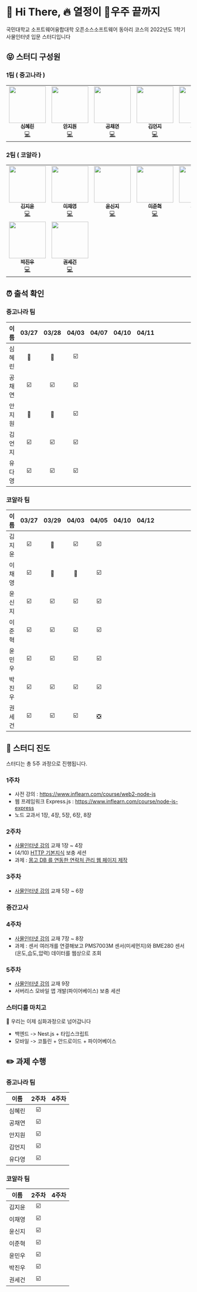 # 👋 Hi  There, 🔥 열정이 🚀우주 끝까지

국민대학교 소프트웨어융합대학 오픈소스소프트웨어 동아리 코스의 2022년도 1학기 사물인터넷 입문 스터디입니다


## :stuck_out_tongue_closed_eyes: 스터디 구성원

### 1팀 ( 중고나라 )

<table>
  <tr>
    <td align="center"><a href="https://github.com/Shimhyerin"><img src="https://avatars.githubusercontent.com/u/54926467?v=4" width="100px;" alt=""/><br /><sub><b>심혜린</b></sub></a><br /><a href="https://github.com/Shimhyerin" title="Code">💻</a></td>
    <td align="center"><a href="https://github.com/anjiwon319"><img src="https://avatars.githubusercontent.com/u/66212424?v=4" width="100px;" alt=""/><br /><sub><b>안지원</b></sub></a><br /><a href="https://github.com/anjiwon319" title="Code">💻</a></td>
    <td align="center"><a href="https://github.com/Gongchaeyeon"><img src="https://avatars.githubusercontent.com/u/66231912?v=4" width="100px;" alt=""/><br /><sub><b>공채연</b></sub></a><br /><a href="https://github.com/Gongchaeyeon" title="Code">💻</a></td>
      <td align="center"><a href="https://github.com/Eonji-sw"><img src="https://avatars.githubusercontent.com/u/85453429?v=4" width="100px;" alt=""/><br /><sub><b>김언지</b></sub></a><br /><a href="https://github.com/Eonji-sw" title="Code">💻</a></td>
      <td align="center"><a href="https://github.com/judyzero"><img src="https://avatars.githubusercontent.com/u/100904133?v=4" width="100px;" alt=""/><br /><sub><b>유다영</b></sub></a><br /><a href="https://github.com/judyzero" title="Code">💻</a></td>
  </tr>
</table>



### 2팀 ( 코알라 )

<table>
  <tr>
    <td align="center"><a href="https://github.com/Kim-Jiyun"><img src="https://avatars.githubusercontent.com/u/84488029?v=4" width="100px;" alt=""/><br /><sub><b>김지윤</b></sub></a><br /><a href="https://github.com/Kim-Jiyun" title="Code">💻</a></td>
    <td align="center"><a href="https://github.com/hummingbbird"><img src="https://avatars.githubusercontent.com/u/84303489?v=4" width="100px;" alt=""/><br /><sub><b>이채영</b></sub></a><br /><a href="https://github.com/hummingbbird" title="Code">💻</a></td>
    <td align="center"><a href="https://github.com/sinji2102"><img src="https://avatars.githubusercontent.com/u/66528589?v=4" width="100px;" alt=""/><br /><sub><b>윤신지</b></sub></a><br /><a href="https://github.com/sinji2102" title="Code">💻</a></td>
      <td align="center"><a href="https://github.com/jjunh33"><img src="https://avatars.githubusercontent.com/u/57091983?v=4" width="100px;" alt=""/><br /><sub><b>이준혁</b></sub></a><br /><a href="https://github.com/jjunh33" title="Code">💻</a></td>
      <td align="center"><a href="https://github.com/ymw0407"><img src="https://avatars.githubusercontent.com/u/77202633?v=4" width="100px;" alt=""/><br /><sub><b>윤민우</b></sub></a><br /><a href="https://github.com/ymw0407" title="Code">💻</a></td>
  </tr>
    <tr>
    <td align="center"><a href="https://github.com/bentshrimp"><img src="https://avatars.githubusercontent.com/u/39232867?v=4" width="100px;" alt=""/><br /><sub><b>박진우</b></sub></a><br /><a href="https://github.com/bentshrimp" title="Code">💻</a></td>
    <td align="center"><a href="https://github.com/honeybugs"><img src="https://avatars.githubusercontent.com/u/39672943?v=4" width="100px;" alt=""/><br /><sub><b>권세건</b></sub></a><br /><a href="https://github.com/honeybugs" title="Code">💻</a></td>
  </tr>
</table>






## :alarm_clock: 출석 확인

### 중고나라 팀

|  이름  |          03/27          |          03/28          |          04/03          | 04/07 | 04/10 | 04/11 |      |      |      |      |      |      |      |      |
| :----: | :---------------------: | :---------------------: | :---------------------: | :---: | :---: | :---: | ---- | ---- | ---- | ---- | ---- | ---- | ---- | ---- |
| 심혜린 |            🤒            |            🤒            | :ballot_box_with_check: |       |       |       |      |      |      |      |      |      |      |      |
| 공채연 | :ballot_box_with_check: | :ballot_box_with_check: | :ballot_box_with_check: |       |       |       |      |      |      |      |      |      |      |      |
| 안지원 |            🤒            |            🤒            | :ballot_box_with_check: |       |       |       |      |      |      |      |      |      |      |      |
| 김언지 | :ballot_box_with_check: | :ballot_box_with_check: | :ballot_box_with_check: |       |       |       |      |      |      |      |      |      |      |      |
| 유다영 | :ballot_box_with_check: | :ballot_box_with_check: | :ballot_box_with_check: |       |       |       |      |      |      |      |      |      |      |      |

### 코알라 팀 

|  이름  |          03/27          |          03/29          |          04/03          |             04/05             | 04/10 | 04/12 |      |      |      |      |      |      |      |      |
| :----: | :---------------------: | :---------------------: | :---------------------: | :---------------------------: | :---: | :---: | ---- | ---- | ---- | ---- | ---- | ---- | ---- | ---- |
| 김지윤 | :ballot_box_with_check: |            🤒            | :ballot_box_with_check: |    :ballot_box_with_check:    |       |       |      |      |      |      |      |      |      |      |
| 이채영 | :ballot_box_with_check: |            🤒            |            🤒            |    :ballot_box_with_check:    |       |       |      |      |      |      |      |      |      |      |
| 윤신지 | :ballot_box_with_check: | :ballot_box_with_check: | :ballot_box_with_check: |    :ballot_box_with_check:    |       |       |      |      |      |      |      |      |      |      |
| 이준혁 | :ballot_box_with_check: | :ballot_box_with_check: | :ballot_box_with_check: |    :ballot_box_with_check:    |       |       |      |      |      |      |      |      |      |      |
| 윤민우 | :ballot_box_with_check: | :ballot_box_with_check: | :ballot_box_with_check: |    :ballot_box_with_check:    |       |       |      |      |      |      |      |      |      |      |
| 박진우 | :ballot_box_with_check: | :ballot_box_with_check: | :ballot_box_with_check: |    :ballot_box_with_check:    |       |       |      |      |      |      |      |      |      |      |
| 권세건 | :ballot_box_with_check: | :ballot_box_with_check: | :ballot_box_with_check: | :negative_squared_cross_mark: |       |       |      |      |      |      |      |      |      |      |



## :green_book: 스터디 진도

스터디는 총 5주 과정으로 진행됩니다.

### 1주차

- 사전 강의 : https://www.inflearn.com/course/web2-node-js
- 웹 프레임워크 Express.js : https://www.inflearn.com/course/node-js-express
- 노드 교과서 1장, 4장, 5장, 6장, 8장 

### 2주차

- [사물인터넷 강의](https://www.inflearn.com/course/사물인터넷-통신/dashboard) 교재 1장 ~ 4장 
- (4/10) [HTTP 기본지식](https://www.inflearn.com/course/http-웹-네트워크) 보충 세션
- 과제 : [몽고 DB 를 연동한 연락처 관리 웹 페이지 제작](https://www.a-mean-blog.com/ko/blog/Node-JS-첫걸음/주소록-만들기)

### 3주차

- [사물인터넷 강의](https://www.inflearn.com/course/사물인터넷-통신/dashboard) 교재 5장 ~ 6장 

### 중간고사

### 4주차

- [사물인터넷 강의](https://www.inflearn.com/course/사물인터넷-통신/dashboard) 교재 7장 ~ 8장 
- 과제 : 센서 여러개를 연결해보고 PMS7003M 센서(미세먼지)와 BME280 센서(온도,습도,압력) 데이터를 웹상으로 조회

### 5주차

- [사물인터넷 강의](https://www.inflearn.com/course/사물인터넷-통신/dashboard) 교재 9장 
- 서버리스 모바일 앱 개발(파이어베이스) 보충 세션



### 스터디를 마치고 

:baby_chick: 우리는 이제 심화과정으로 넘어갑니다

- 백엔드 -> Nest.js + 타입스크립트
- 모바일 -> 코틀린 + 안드로이드 + 파이어베이스



## :pencil2: 과제 수행 ##

### 중고나라 팀

|  이름  |          2주차          | 4주차 |
| :----: | :---------------------: | :---: |
| 심혜린 | :ballot_box_with_check: |       |
| 공채연 | :ballot_box_with_check: |       |
| 안지원 | :ballot_box_with_check: |       |
| 김언지 | :ballot_box_with_check: |       |
| 유다영 | :ballot_box_with_check: |       |

### 코알라 팀 

|  이름  |          2주차          | 4주차 |
| :----: | :---------------------: | :---: |
| 김지윤 | :ballot_box_with_check: |       |
| 이채영 | :ballot_box_with_check: |       |
| 윤신지 | :ballot_box_with_check: |       |
| 이준혁 | :ballot_box_with_check: |       |
| 윤민우 | :ballot_box_with_check: |       |
| 박진우 | :ballot_box_with_check: |       |
| 권세건 | :ballot_box_with_check: |       |
